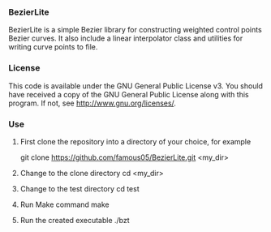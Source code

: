 ### BezierLite
BezierLite is a simple Bezier library for constructing weighted control points Bezier curves. 
It also include a linear interpolator class and utilities for writing curve points to file. 

### License
This code is available under the GNU General Public License v3. You should have received a copy of the GNU General Public License
    along with this program.  If not, see <http://www.gnu.org/licenses/>.


### Use

1. First clone the repository into a directory of your choice, for example 

	git clone https://github.com/famous05/BezierLite.git <my_dir>

2. Change to the clone directory
	cd <my_dir>

3. Change to the test directory
	cd test

4. Run Make command 
	make

5. Run the created executable
	./bzt
